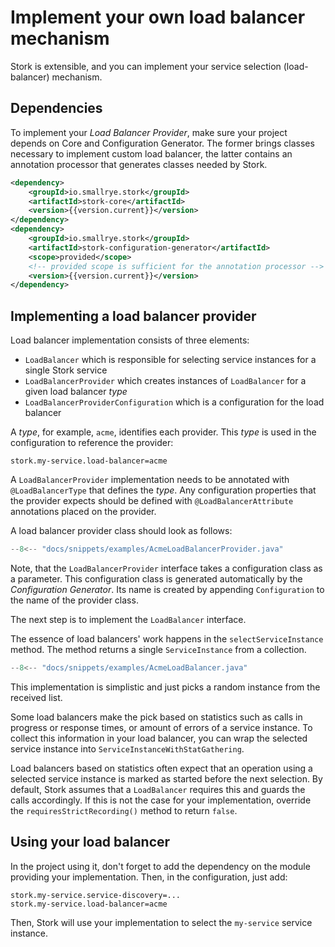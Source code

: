 # Implement your own load balancer mechanism

Stork is extensible, and you can implement your service selection (load-balancer) mechanism.

## Dependencies

To implement your _Load Balancer Provider_, make sure your project depends on Core and Configuration Generator. The former brings classes necessary to implement custom load balancer, the latter contains an annotation processor that generates classes needed by Stork.

```xml
<dependency>
    <groupId>io.smallrye.stork</groupId>
    <artifactId>stork-core</artifactId>
    <version>{{version.current}}</version>
</dependency>
<dependency>
    <groupId>io.smallrye.stork</groupId>
    <artifactId>stork-configuration-generator</artifactId>
    <scope>provided</scope>
    <!-- provided scope is sufficient for the annotation processor -->
    <version>{{version.current}}</version>
</dependency>
```

## Implementing a load balancer provider

Load balancer implementation consists of three elements:

- `LoadBalancer` which is responsible for selecting service instances for a single Stork service
- `LoadBalancerProvider` which creates instances of `LoadBalancer` for a given load balancer _type_
- `LoadBalancerProviderConfiguration` which is a configuration for the load balancer

A _type_, for example, `acme`, identifies each provider.
This _type_ is used in the configuration to reference the provider:

```properties
stork.my-service.load-balancer=acme
```

A `LoadBalancerProvider` implementation needs to be annotated with `@LoadBalancerType` that defines the _type_.
Any configuration properties that the provider expects should be defined with `@LoadBalancerAttribute` annotations placed on the provider.

A load balancer provider class should look as follows:
```java linenums="1"
--8<-- "docs/snippets/examples/AcmeLoadBalancerProvider.java"
```

Note, that the `LoadBalancerProvider` interface takes a configuration class as a parameter. This configuration class
is generated automatically by the _Configuration Generator_.
Its name is created by appending `Configuration` to the name of the provider class.

The next step is to implement the `LoadBalancer` interface.

The essence of load balancers' work happens in the `selectServiceInstance` method. The method returns a single `ServiceInstance` from a collection. 

```java linenums="1"
--8<-- "docs/snippets/examples/AcmeLoadBalancer.java"
```

This implementation is simplistic and just picks a random instance from the received list.

Some load balancers make the pick based on statistics such as calls in progress or response times, or amount of errors of a service instance. To collect this information in your load balancer, you can wrap the selected service instance into `ServiceInstanceWithStatGathering`.

Load balancers based on statistics often expect that an operation using a selected service instance is marked as started before the next selection. By default, Stork assumes that a `LoadBalancer` requires this and guards the calls accordingly. If this is not the case for your implementation, override the `requiresStrictRecording()` method to return `false`.

## Using your load balancer

In the project using it, don't forget to add the dependency on the module providing your implementation.
Then, in the configuration, just add:

```properties
stork.my-service.service-discovery=...
stork.my-service.load-balancer=acme
```

Then, Stork will use your implementation to select the `my-service` service instance.
